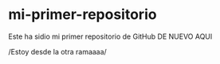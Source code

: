 # mi-primer-repositorio
Este ha sidio mi primer repositorio de GitHub
DE NUEVO AQUI


/Estoy desde la otra ramaaaa/
